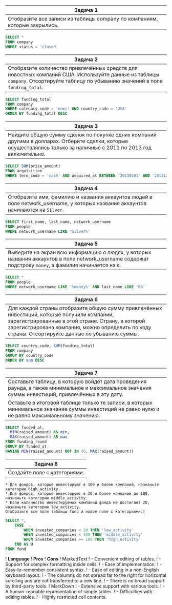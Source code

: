 |Задача 1|
|---|
|Отобразите все записи из таблицы company по компаниям, которые закрылись.|

```sql
SELECT *
FROM company
WHERE status = 'closed'
```

|Задача 2|
|---|
|Отобразите количество привлечённых средств для новостных компаний США. Используйте данные из таблицы `company`. Отсортируйте таблицу по убыванию значений в поле `funding_total`.|

```sql
SELECT funding_total
FROM company
WHERE category_code = 'news' AND country_code = 'USA'
ORDER BY funding_total DESC
```

|Задача 3|
|---|
|Найдите общую сумму сделок по покупке одних компаний другими в долларах. Отберите сделки, которые осуществлялись только за наличные с 2011 по 2013 год включительно.|

```sql
SELECT SUM(price_amount)
FROM acquisition
WHERE term_code = 'cash' AND acquired_at BETWEEN '20110101' AND '20131231'
```

|Задача 4|
|---|
|Отобразите имя, фамилию и названия аккаунтов людей в поле network_username, у которых названия аккаунтов начинаются на `Silver`.|

```sql
SELECT first_name, last_name, network_username
FROM people
WHERE network_username LIKE 'Silver%'
```

|Задача 5|
|---|
|Выведите на экран всю информацию о людях, у которых названия аккаунтов в поле network_username содержат подстроку `money`, а фамилия начинается на `K`.|

```sql
SELECT *
FROM people
WHERE network_username LIKE '%money%' AND last_name LIKE 'K%'
```

|Задача 6|
|---|
|Для каждой страны отобразите общую сумму привлечённых инвестиций, которые получили компании, зарегистрированные в этой стране. Страну, в которой зарегистрирована компания, можно определить по коду страны. Отсортируйте данные по убыванию суммы.|

```sql
SELECT country_code, SUM(funding_total)
FROM company
GROUP BY country_code
ORDER BY sum DESC
```

|Задача 7|
|---|
|Составьте таблицу, в которую войдёт дата проведения раунда, а также минимальное и максимальное значения суммы инвестиций, привлечённых в эту дату.  
Оставьте в итоговой таблице только те записи, в которых минимальное значение суммы инвестиций не равно нулю и не равно максимальному значению.|

```sql
SELECT funded_at,
  MIN(raised_amount) AS min,
  MAX(raised_amount) AS max
FROM funding_round
GROUP BY funded_at
HAVING MIN(raised_amount) NOT IN (0, MAX(raised_amount))
```

|Задача 8|
|---|
|Создайте поле с категориями:  
    * Для фондов, которые инвестируют в 100 и более компаний, назначьте категорию high_activity.  
    * Для фондов, которые инвестируют в 20 и более компаний до 100, назначьте категорию middle_activity.  
    * Если количество инвестируемых компаний фонда не достигает 20, назначьте категорию low_activity.  
    Отобразите все поля таблицы fund и новое поле с категориями.|


```sql
SELECT *,
    CASE
        WHEN invested_companies < 20 THEN 'low_activity'
        WHEN invested_companies < 100 THEN 'middle_activity'
        WHEN invested_companies >= 100 THEN 'high_activity'
    END AS Ы
FROM fund
```

! **Language**
  ! **Pros**
    ! **Cons**
! MarkedText
  ! - Convenient editing of tables.
  ! - Support for complex formatting inside cells.
  ! - Ease of implementation.
  ! - Easy-to-remember consistent syntax.
  ! - Ease of editing in a non-English keyboard layout.
  ! - The columns do not spread far to the right for horizontal scrolling and are not transferred to a new line.
    ! - There is no broad support by third-party tools.
! MarkDown
  ! - Extensive support with various tools.
  ! - A human-readable representation of simple tables.
    ! - Difficulties with editing tables.
    ! - Highly restricted cell contents.
